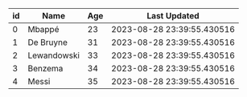 |                  id         | Name        |             Age | Last Updated               |
|-----------------------------|-------------|-----------------|----------------------------|
|                   0         | Mbappé      |      23         | 2023-08-28 23:39:55.430516 |
|                   1         | De Bruyne   |      31         | 2023-08-28 23:39:55.430516 |
|                   2         | Lewandowski |      33         | 2023-08-28 23:39:55.430516 |
|                   3         | Benzema     |      34         | 2023-08-28 23:39:55.430516 |
|                   4         | Messi       |      35         | 2023-08-28 23:39:55.430516 |